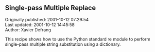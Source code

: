 ## Single-pass Multiple Replace  
Originally published: 2001-10-12 07:29:54  
Last updated: 2001-10-12 14:45:58  
Author: Xavier Defrang  
  
This recipe shows how to use the Python standard re module to perform single-pass multiple string substitution using a dictionary.